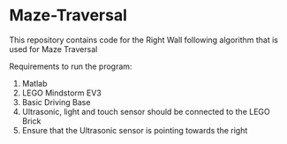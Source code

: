 # Maze-Traversal
This repository contains code for the Right Wall following algorithm that is used for Maze Traversal

Requirements to run the program:
  1) Matlab
  2) LEGO Mindstorm EV3
  3) Basic Driving Base
  4) Ultrasonic, light and touch sensor should be connected to the LEGO Brick
  5) Ensure that the Ultrasonic sensor is pointing towards the right
